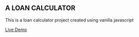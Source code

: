 ## A LOAN CALCULATOR

This is a loan calculator project created using vanilla javascript

[Live Demo](https://luminous-cobbler-add7e4.netlify.app/)
